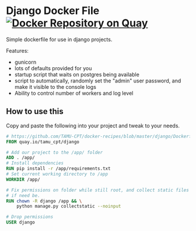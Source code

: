 # Django Docker File [![Docker Repository on Quay](https://quay.io/repository/erasche/docker-django/status "Docker Repository on Quay")](https://quay.io/repository/erasche/docker-django)

Simple dockerfile for use in django projects.

Features:

- gunicorn
- lots of defaults provided for you
- startup script that waits on postgres being available
- script to automatically, randomly set the "admin" user password, and make it
  visible to the console logs
- Ability to control number of workers and log level

## How to use this

Copy and paste the following into your project and tweak to your needs.

```Dockerfile
# https://github.com/TAMU-CPT/docker-recipes/blob/master/django/Dockerfile.inherit
FROM quay.io/tamu_cpt/django

# Add our project to the /app/ folder
ADD . /app/
# Install dependencies
RUN pip install -r /app/requirements.txt
# Set current working directory to /app
WORKDIR /app/

# Fix permissions on folder while still root, and collect static files for use
# if need be.
RUN chown -R django /app && \
	python manage.py collectstatic --noinput

# Drop permissions
USER django
```
